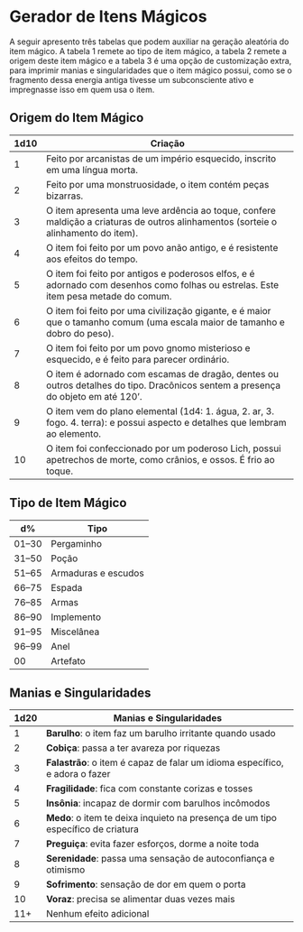 # Gerador de Itens Mágicos

A seguir apresento três tabelas que podem auxiliar na geração aleatória do item mágico. A tabela 1 remete ao tipo de item mágico, a tabela 2 remete a origem deste item mágico e a tabela 3 é uma opção de customização extra, para imprimir manias e singularidades que o item mágico possui, como se o fragmento dessa energia antiga tivesse um subconsciente ativo e impregnasse isso em quem usa o item.

## Origem do Item Mágico

| 1d10 | Criação                                                                                                                            |
| ---- | ---------------------------------------------------------------------------------------------------------------------------------- |
| 1    | Feito por arcanistas de um império esquecido, inscrito em uma língua morta.                                                        |
| 2    | Feito por uma monstruosidade, o item contém peças bizarras.                                                                        |
| 3    | O item apresenta uma leve ardência ao toque, confere maldição a criaturas de outros alinhamentos (sorteie o alinhamento do item).  |
| 4    | O item foi feito por um povo anão antigo, e é resistente aos efeitos do tempo.                                                     |
| 5    | O item foi feito por antigos e poderosos elfos, e é adornado com desenhos como folhas ou estrelas. Este item pesa metade do comum. |
| 6    | O item foi feito por uma civilização gigante, e é maior que o tamanho comum (uma escala maior de tamanho e dobro do peso).         |
| 7    | O item foi feito por um povo gnomo misterioso e esquecido, e é feito para parecer ordinário.                                       |
| 8    | O item é adornado com escamas de dragão, dentes ou outros detalhes do tipo. Dracônicos sentem a presença do objeto em até 120’.    |
| 9    | O item vem do plano elemental (1d4: 1. água, 2. ar, 3. fogo. 4. terra): e possui aspecto e detalhes que lembram ao elemento.       |
| 10   | O item foi confeccionado por um poderoso Lich, possui apetrechos de morte, como crânios, e ossos. É frio ao toque.                 |

## Tipo de Item Mágico

| d%    | Tipo                |
| ----- | ------------------- |
| 01–30 | Pergaminho          |
| 31–50 | Poção               |
| 51–65 | Armaduras e escudos |
| 66–75 | Espada              |
| 76–85 | Armas               |
| 86–90 | Implemento          |
| 91–95 | Miscelânea          |
| 96–99 | Anel                |
| 00    | Artefato            |

## Manias e Singularidades

| 1d20 | Manias e Singularidades                                                          |
| ---- | -------------------------------------------------------------------------------- |
| 1    | **Barulho**: o item faz um barulho irritante quando usado                        |
| 2    | **Cobiça**: passa a ter avareza por riquezas                                     |
| 3    | **Falastrão**: o item é capaz de falar um idioma específico, e adora o fazer     |
| 4    | **Fragilidade**: fica com constante corizas e tosses                             |
| 5    | **Insônia**: incapaz de dormir com barulhos incômodos                            |
| 6    | **Medo**: o item te deixa inquieto na presença de um tipo específico de criatura |
| 7    | **Preguiça**: evita fazer esforços, dorme a noite toda                           |
| 8    | **Serenidade**: passa uma sensação de autoconfiança e otimismo                   |
| 9    | **Sofrimento**: sensação de dor em quem o porta                                  |
| 10   | **Voraz**: precisa se alimentar duas vezes mais                                  |
| 11+  | Nenhum efeito adicional                                                          |